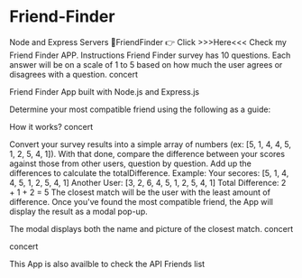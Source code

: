 # Friend-Finder
Node and Express Servers
🍻FriendFinder
👉 Click >>>Here<<< Check my Friend Finder APP.
Instructions
Friend Finder survey has 10 questions. Each answer will be on a scale of 1 to 5 based on how much the user agrees or disagrees with a question. concert

Friend Finder App built with Node.js and Express.js

Determine your most compatible friend using the following as a guide:

How it works?
concert

Convert your survey results into a simple array of numbers (ex: [5, 1, 4, 4, 5, 1, 2, 5, 4, 1]).
With that done, compare the difference between your scores against those from other users, question by question. Add up the differences to calculate the totalDifference.
Example:
Your secores: [5, 1, 4, 4, 5, 1, 2, 5, 4, 1]
Another User: [3, 2, 6, 4, 5, 1, 2, 5, 4, 1]
Total Difference: 2 + 1 + 2 = 5
The closest match will be the user with the least amount of difference.
Once you've found the most compatible friend, the App will display the result as a modal pop-up.

The modal displays both the name and picture of the closest match.
concert

concert

This App is also availble to check the API Friends list